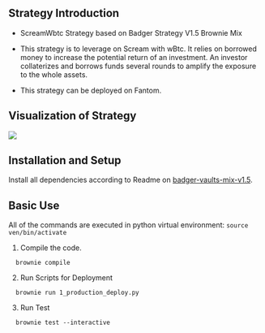 
## Strategy Introduction

- ScreamWbtc Strategy based on Badger Strategy V1.5 Brownie Mix

- This strategy is to leverage on Scream with wBtc. It relies on borrowed money to increase the potential return of an investment. An investor collaterizes and borrows funds several rounds to amplify the exposure to the whole assets. 

- This strategy can be deployed on Fantom.

## Visualization of Strategy

![](https://github.com/twpony/file/blob/main/ScreamWbtc.jpg)				


## Installation and Setup

Install all dependencies according to Readme on [badger-vaults-mix-v1.5](https://github.com/Badger-Finance/badger-vaults-mix-v1.5). 


## Basic Use

All of the commands are executed in python virtual environment:  `source ven/bin/activate`

1. Compile the code. 

```
  brownie compile
```

2. Run Scripts for Deployment

```
  brownie run 1_production_deploy.py
```

3. Run Test

```
  brownie test --interactive
```